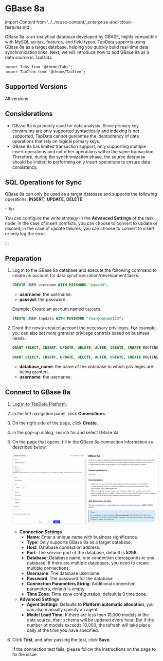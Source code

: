 # GBase 8a

import Content from '../../reuse-content/_enterprise-and-cloud-features.md';

<Content />

GBase 8a is an analytical database developed by GBASE, highly compatible with MySQL syntax, features, and field types. TapData supports using GBase 8a as a target database, helping you quickly build real-time data synchronization links. Next, we will introduce how to add GBase 8a as a data source in TapData.

```mdx-code-block
import Tabs from '@theme/Tabs';
import TabItem from '@theme/TabItem';
```

## Supported Versions

All versions

## Considerations

- GBase 8a is primarily used for data analysis. Since primary key constraints are only supported syntactically and indexing is not supported, TapData cannot guarantee the idempotency of data operations that rely on logical primary keys.
- GBase 8a has limited transaction support, only supporting multiple insert operations and not other operations within the same transaction. Therefore, during the synchronization phase, the source database should be limited to performing only insert operations to ensure data consistency.

## SQL Operations for Sync

GBase 8a can only be used as a target database and supports the following operations: **INSERT**, **UPDATE**, **DELETE**.

:::tip

You can configure the write strategy in the **Advanced Settings** of the task node: in the case of insert conflicts, you can choose to convert to update or discard; in the case of update failures, you can choose to convert to insert or only log the error.

:::

## Preparation

1. Log in to the GBase 8a database and execute the following command to create an account for data synchronization/development tasks.

   ```sql
   CREATE USER username WITH PASSWORD "passwd";
   ```

   - **username**: the username.
   - **passwd**: the password.

   Example: Create an account named `tapdata`.

   ```sql
   CREATE USER tapdata WITH PASSWORD "Your@passwd123";
   ```

2. Grant the newly created account the necessary privileges. For example, you can also set more granular privilege controls based on business needs.

   ```sql
   GRANT SELECT, INSERT, UPDATE, DELETE, ALTER, CREATE, CREATE ROUTINE, CREATE TEMPORARY TABLES, DROP ON database_name.* TO 'username';
   ```

   ```sql
   GRANT SELECT, INSERT, UPDATE, DELETE, ALTER, CREATE, CREATE ROUTINE, CREATE TEMPORARY TABLES, DROP ON *.* TO 'username';
   ```

   - **database_name**: the name of the database to which privileges are being granted.
   - **username**: the username.

## Connect to GBase 8a

1. [Log in to TapData Platform](../../user-guide/log-in.md).

2. In the left navigation panel, click **Connections**.

3. On the right side of the page, click **Create**.

4. In the pop-up dialog, search for and select GBase 8a.

5. On the page that opens, fill in the GBase 8a connection information as described below.

   ![GBase 8a Connection Example](../../images/gbase_8a_connection.png)

   - **Connection Settings**
     - **Name**: Enter a unique name with business significance.
     - **Type**: Only supports GBase 8a as a target database.
     - **Host**: Database connection address.
     - **Port**: The service port of the database, default is **5258**.
     - **Database**: Database name, one connection corresponds to one database. If there are multiple databases, you need to create multiple connections.
     - **Username**: The database username.
     - **Password**: The password for the database.
     - **Connection Parameters String**: Additional connection parameters, default is empty.
     - **Time Zone**: Time zone configuration, default is 0 time zone.
   - **Advanced Settings**
     - **Agent Settings**: Defaults to **Platform automatic allocation**, you can also manually specify an agent.
     - **Model Load Time**: If there are less than 10,000 models in the data source, their schema will be updated every hour. But if the number of models exceeds 10,000, the refresh will take place daily at the time you have specified.

6. Click **Test**, and after passing the test, click **Save**.

   If the connection test fails, please follow the instructions on the page to fix the issue.